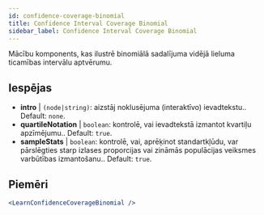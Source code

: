 ```yaml
---
id: confidence-coverage-binomial
title: Confidence Interval Coverage Binomial
sidebar_label: Confidence Interval Coverage Binomial
---
```


Mācību komponents, kas ilustrē binomiālā sadalījuma vidējā lieluma ticamības intervālu aptvērumu.

## Iespējas

* __intro__ | `(node|string)`: aizstāj noklusējuma (interaktīvo) ievadtekstu.. Default: `none`.
* __quartileNotation__ | `boolean`: kontrolē, vai ievadtekstā izmantot kvartiļu apzīmējumu.. Default: `true`.
* __sampleStats__ | `boolean`: kontrolē, vai, aprēķinot standartkļūdu, var pārslēgties starp izlases proporcijas vai zināmās populācijas veiksmes varbūtības izmantošanu.. Default: `true`.


## Piemēri

```jsx live
<LearnConfidenceCoverageBinomial />
```

